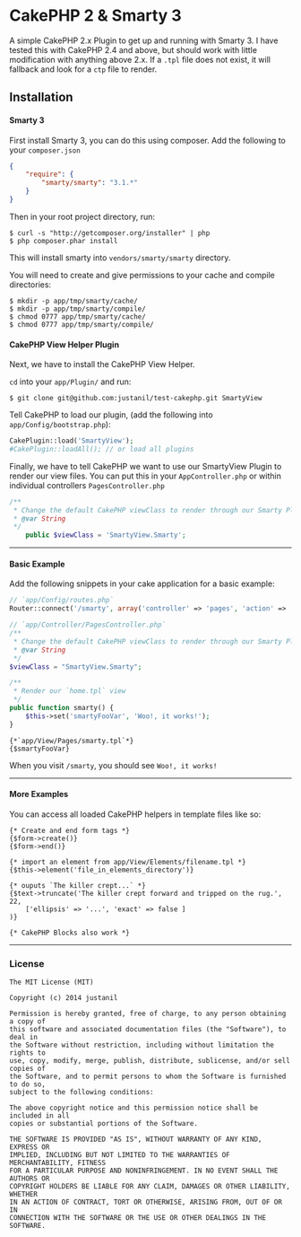 CakePHP 2 & Smarty 3
================

A simple CakePHP 2.x Plugin to get up and running with Smarty 3.
I have tested this with CakePHP 2.4 and above, but should work with little modification with anything above 2.x.
If a `.tpl` file does not exist, it will fallback and look for a `ctp` file to render.  



## Installation

#### Smarty 3
First install Smarty 3, you can do this using composer.
Add the following to your `composer.json`

```json
{
	"require": {
		"smarty/smarty": "3.1.*"
	}
}
```

Then in your root project directory, run:

    $ curl -s "http://getcomposer.org/installer" | php
	$ php composer.phar install

This will install smarty into `vendors/smarty/smarty` directory.

You will need to create and give permissions to your cache and compile directories:

```
$ mkdir -p app/tmp/smarty/cache/
$ mkdir -p app/tmp/smarty/compile/
$ chmod 0777 app/tmp/smarty/cache/
$ chmod 0777 app/tmp/smarty/compile/
```

#### CakePHP View Helper Plugin

Next, we have to install the CakePHP View Helper.

`cd` into your `app/Plugin/` and run:

```
$ git clone git@github.com:justanil/test-cakephp.git SmartyView
```

Tell CakePHP to load our plugin, (add the following into `app/Config/bootstrap.php`):

```php
CakePlugin::load('SmartyView');
#CakePlugin::loadAll(); // or load all plugins
```

Finally, we have to tell CakePHP we want to use our SmartyView Plugin to render our view files.
You can put this in your `AppController.php` or within individual controllers `PagesController.php`

```php
/**
 * Change the default CakePHP viewClass to render through our Smarty Plugin
 * @var String
 */
	public $viewClass = 'SmartyView.Smarty';
```
---

#### Basic Example

Add the following snippets in your cake application for a basic example:


```php
// `app/Config/routes.php`
Router::connect('/smarty', array('controller' => 'pages', 'action' => 'smarty'));
```

```php
// `app/Controller/PagesController.php`
/**
 * Change the default CakePHP viewClass to render through our Smarty Plugin
 * @var String
 */
$viewClass = "SmartyView.Smarty";

/**
 * Render our `home.tpl` view
 */
public function smarty() {
	$this->set('smartyFooVar', 'Woo!, it works!');
}
```

```smarty
{*`app/View/Pages/smarty.tpl`*}
{$smartyFooVar}
```

When you visit `/smarty`, you should see `Woo!, it works!`

---

#### More Examples

You can access all loaded CakePHP helpers in template files like so:

```smarty
{* Create and end form tags *}
{$form->create()}
{$form->end()}

{* import an element from app/View/Elements/filename.tpl *}
{$this->element('file_in_elements_directory')}

{* ouputs `The killer crept...` *}
{$text->truncate('The killer crept forward and tripped on the rug.', 22,
    ['ellipsis' => '...', 'exact' => false ]
)}

{* CakePHP Blocks also work *}
```

---

### License

	The MIT License (MIT)

	Copyright (c) 2014 justanil

	Permission is hereby granted, free of charge, to any person obtaining a copy of
	this software and associated documentation files (the "Software"), to deal in
	the Software without restriction, including without limitation the rights to
	use, copy, modify, merge, publish, distribute, sublicense, and/or sell copies of
	the Software, and to permit persons to whom the Software is furnished to do so,
	subject to the following conditions:

	The above copyright notice and this permission notice shall be included in all
	copies or substantial portions of the Software.

	THE SOFTWARE IS PROVIDED "AS IS", WITHOUT WARRANTY OF ANY KIND, EXPRESS OR
	IMPLIED, INCLUDING BUT NOT LIMITED TO THE WARRANTIES OF MERCHANTABILITY, FITNESS
	FOR A PARTICULAR PURPOSE AND NONINFRINGEMENT. IN NO EVENT SHALL THE AUTHORS OR
	COPYRIGHT HOLDERS BE LIABLE FOR ANY CLAIM, DAMAGES OR OTHER LIABILITY, WHETHER
	IN AN ACTION OF CONTRACT, TORT OR OTHERWISE, ARISING FROM, OUT OF OR IN
	CONNECTION WITH THE SOFTWARE OR THE USE OR OTHER DEALINGS IN THE SOFTWARE.